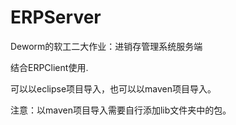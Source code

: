 # ERPServer
Deworm的软工二大作业：进销存管理系统服务端

结合ERPClient使用.

可以以eclipse项目导入，也可以以maven项目导入。

注意：以maven项目导入需要自行添加lib文件夹中的包。

